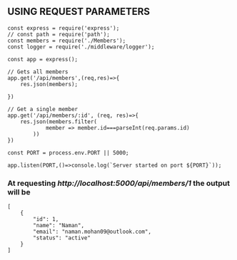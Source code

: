 ## USING REQUEST PARAMETERS

```
const express = require('express');
// const path = require('path');
const members = require('./Members');
const logger = require('./middleware/logger');

const app = express();

// Gets all members
app.get('/api/members',(req,res)=>{
    res.json(members);

})

// Get a single member
app.get('/api/members/:id', (req, res)=>{
    res.json(members.filter(
            member => member.id===parseInt(req.params.id)
        ))
})

const PORT = process.env.PORT || 5000;

app.listen(PORT,()=>console.log(`Server started on port ${PORT}`));
```

### At requesting *http://localhost:5000/api/members/1* the output will be

```
[
    {
        "id": 1,
        "name": "Naman",
        "email": "naman.mohan09@outlook.com",
        "status": "active"
    }
]
```

